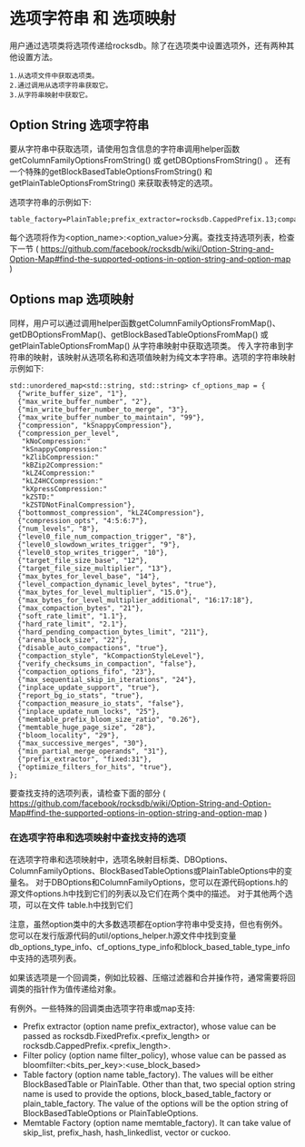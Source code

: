 # 选项字符串 和 选项映射

用户通过选项类将选项传递给rocksdb。除了在选项类中设置选项外，还有两种其他设置方法。

    1.从选项文件中获取选项类。
    2.通过调用从选项字符串获取它。
    3.从字符串映射中获取它。

## Option String 选项字符串

要从字符串中获取选项，请使用包含信息的字符串调用helper函数getColumnFamilyOptionsFromString() 或 getDBOptionsFromString() 。
还有一个特殊的getBlockBasedTableOptionsFromString() 和 getPlainTableOptionsFromString() 来获取表特定的选项。

选项字符串的示例如下:

    table_factory=PlainTable;prefix_extractor=rocksdb.CappedPrefix.13;comparator=leveldb.BytewiseComparator;compression_per_level=kBZip2Compression:kBZip2Compression:kBZip2Compression:kNoCompression:kZlibCompression:kBZip2Compression:kSnappyCompression;max_bytes_for_level_base=986;bloom_locality=8016;target_file_size_base=4294976376;memtable_huge_page_size=2557;max_successive_merges=5497;max_sequential_skip_in_iterations=4294971408;arena_block_size=1893;target_file_size_multiplier=35;min_write_buffer_number_to_merge=9;max_write_buffer_number=84;write_buffer_size=1653;max_compaction_bytes=64;max_bytes_for_level_multiplier=60;memtable_factory=SkipListFactory;compression=kNoCompression;bottommost_compression=kDisableCompressionOption;min_partial_merge_operands=7576;level0_stop_writes_trigger=33;num_levels=99;level0_slowdown_writes_trigger=22;level0_file_num_compaction_trigger=14;compaction_filter=urxcqstuwnCompactionFilter;soft_rate_limit=530.615385;soft_pending_compaction_bytes_limit=0;max_write_buffer_number_to_maintain=84;verify_checksums_in_compaction=false;merge_operator=aabcxehazrMergeOperator;memtable_prefix_bloom_size_ratio=0.4642;memtable_insert_with_hint_prefix_extractor=rocksdb.CappedPrefix.13;paranoid_file_checks=true;force_consistency_checks=true;inplace_update_num_locks=7429;optimize_filters_for_hits=false;level_compaction_dynamic_level_bytes=false;inplace_update_support=false;compaction_style=kCompactionStyleFIFO;purge_redundant_kvs_while_flush=true;hard_pending_compaction_bytes_limit=0;disable_auto_compactions=false;report_bg_io_stats=true;compaction_filter_factory=mpudlojcujCompactionFilterFactory;

每个选项将作为<option_name>:<option_value>分离。查找支持选项列表，检查下一节 ( https://github.com/facebook/rocksdb/wiki/Option-String-and-Option-Map#find-the-supported-options-in-option-string-and-option-map )


## Options map 选项映射

同样，用户可以通过调用helper函数getColumnFamilyOptionsFromMap()、getDBOptionsFromMap()、getBlockBasedTableOptionsFromMap() 或 getPlainTableOptionsFromMap() 从字符串映射中获取选项类。
传入字符串到字符串的映射，该映射从选项名称和选项值映射为纯文本字符串。选项的字符串映射示例如下:

    std::unordered_map<std::string, std::string> cf_options_map = {
      {"write_buffer_size", "1"},
      {"max_write_buffer_number", "2"},
      {"min_write_buffer_number_to_merge", "3"},
      {"max_write_buffer_number_to_maintain", "99"},
      {"compression", "kSnappyCompression"},
      {"compression_per_level",
       "kNoCompression:"
       "kSnappyCompression:"
       "kZlibCompression:"
       "kBZip2Compression:"
       "kLZ4Compression:"
       "kLZ4HCCompression:"
       "kXpressCompression:"
       "kZSTD:"
       "kZSTDNotFinalCompression"},
      {"bottommost_compression", "kLZ4Compression"},
      {"compression_opts", "4:5:6:7"},
      {"num_levels", "8"},
      {"level0_file_num_compaction_trigger", "8"},
      {"level0_slowdown_writes_trigger", "9"},
      {"level0_stop_writes_trigger", "10"},
      {"target_file_size_base", "12"},
      {"target_file_size_multiplier", "13"},
      {"max_bytes_for_level_base", "14"},
      {"level_compaction_dynamic_level_bytes", "true"},
      {"max_bytes_for_level_multiplier", "15.0"},
      {"max_bytes_for_level_multiplier_additional", "16:17:18"},
      {"max_compaction_bytes", "21"},
      {"soft_rate_limit", "1.1"},
      {"hard_rate_limit", "2.1"},
      {"hard_pending_compaction_bytes_limit", "211"},
      {"arena_block_size", "22"},
      {"disable_auto_compactions", "true"},
      {"compaction_style", "kCompactionStyleLevel"},
      {"verify_checksums_in_compaction", "false"},
      {"compaction_options_fifo", "23"},
      {"max_sequential_skip_in_iterations", "24"},
      {"inplace_update_support", "true"},
      {"report_bg_io_stats", "true"},
      {"compaction_measure_io_stats", "false"},
      {"inplace_update_num_locks", "25"},
      {"memtable_prefix_bloom_size_ratio", "0.26"},
      {"memtable_huge_page_size", "28"},
      {"bloom_locality", "29"},
      {"max_successive_merges", "30"},
      {"min_partial_merge_operands", "31"},
      {"prefix_extractor", "fixed:31"},
      {"optimize_filters_for_hits", "true"},
    };

要查找支持的选项列表，请检查下面的部分 ( https://github.com/facebook/rocksdb/wiki/Option-String-and-Option-Map#find-the-supported-options-in-option-string-and-option-map )

### 在选项字符串和选项映射中查找支持的选项

在选项字符串和选项映射中，选项名映射目标类、DBOptions、ColumnFamilyOptions、BlockBasedTableOptions或PlainTableOptions中的变量名。
对于DBOptions和ColumnFamilyOptions，您可以在源代码options.h的源文件options.h中找到它们的列表以及它们在两个类中的描述。
对于其他两个选项，可以在文件 table.h中找到它们

注意，虽然option类中的大多数选项都在option字符串中受支持，但也有例外。
您可以在发行版源代码的util/options_helper.h源文件中找到变量db_options_type_info、cf_options_type_info和block_based_table_type_info中支持的选项列表。

如果该选项是一个回调类，例如比较器、压缩过滤器和合并操作符，通常需要将回调类的指针作为值传递给对象。

有例外。一些特殊的回调类由选项字符串或map支持:

* Prefix extractor (option name prefix_extractor), whose value can be passed as rocksdb.FixedPrefix.<prefix_length> or rocksdb.CappedPrefix.<prefix_length>.
* Filter policy (option name filter_policy), whose value can be passed as bloomfilter:<bits_per_key>:<use_block_based>
* Table factory (option name table_factory). The values will be either BlockBasedTable or PlainTable. Other than that, two special option string name is used to provide the options, block_based_table_factory or plain_table_factory. The value of the options will be the option string of BlockBasedTableOptions or PlainTableOptions.
* Memtable Factory (option name memtable_factory). It can take value of skip_list, prefix_hash, hash_linkedlist, vector or cuckoo.




    
    
    


